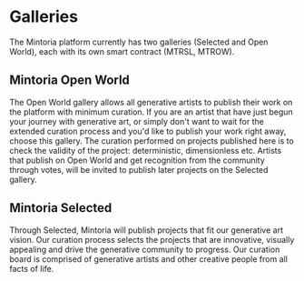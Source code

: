 # Galleries

The Mintoria platform currently has two galleries (Selected and Open World), each with its own smart contract (MTRSL, MTROW).

## Mintoria Open World

The Open World gallery allows all generative artists to publish their work on the platform with minimum curation. If you are an artist that have just begun your journey with generative art, or simply don't want to wait for the extended curation process and you'd like to publish your work right away, choose this gallery. The curation performed on projects published here is to check the validity of the project: deterministic, dimensionless etc.
Artists that publish on Open World and get recognition from the community through votes, will be invited to publish later projects on the Selected gallery.

## Mintoria Selected

Through Selected, Mintoria will publish projects that fit our generative art vision.
Our curation process selects the projects that are innovative, visually appealing and drive the generative community to progress.
Our curation board is comprised of generative artists and other creative people from all facts of life.
